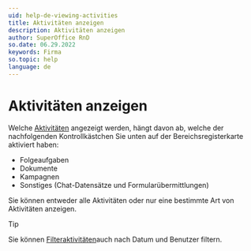 ```yaml
---
uid: help-de-viewing-activities
title: Aktivitäten anzeigen
description: Aktivitäten anzeigen
author: SuperOffice RnD
so.date: 06.29.2022
keywords: Firma
so.topic: help
language: de
---
```


# Aktivitäten anzeigen

Welche [Aktivitäten][1] angezeigt werden, hängt davon ab, welche der nachfolgenden Kontrollkästchen Sie unten auf der Bereichsregisterkarte aktiviert haben:

* Folgeaufgaben
* Dokumente
* Kampagnen
* Sonstiges (Chat-Datensätze und Formularübermittlungen)

Sie können entweder alle Aktivitäten oder nur eine bestimmte Art von Aktivitäten anzeigen.

> [!TIP]
> Sie können [Filteraktivitäten][3]auch nach Datum und Benutzer filtern.

<!-- Referenced links -->
[1]: index.md
[3]: ../section-tabs/filter.md

<!-- Referenced images -->
